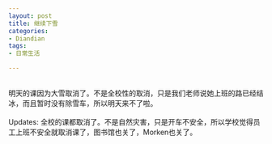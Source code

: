 ```yaml
---
layout: post
title: 继续下雪
categories:
- Diandian
tags:
- 日常生活

---
```

<br />明天的课因为大雪取消了。不是全校性的取消，只是我们老师说她上班的路已经结冰，而且暂时没有除雪车，所以明天来不了啦。
<br />
<br />Updates: 全校的课都取消了。不是自然灾害，只是开车不安全，所以学校觉得员工上班不安全就取消课了，图书馆也关了，Morken也关了。
<br />